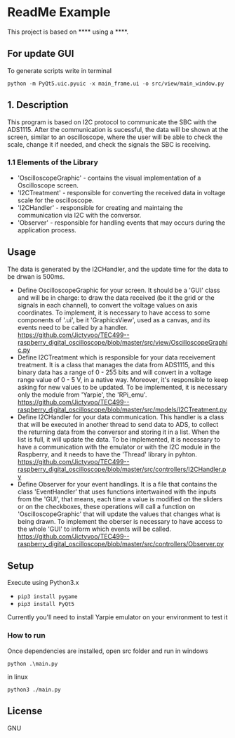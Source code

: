 # ReadMe Example

This project is based on **** using a ****.

## For update GUI

To generate scripts write in terminal
```shell
python -m PyQt5.uic.pyuic -x main_frame.ui -o src/view/main_window.py
```
## 1. Description

This program is based on I2C protocol to communicate the SBC with the ADS1115. After the communication is sucessful, the data will be shown at the screen, similar to an oscilloscope, where the user will be able to check the scale, change it if needed, and check the signals the SBC is receiving.

### 1.1 Elements of the Library

* 'OscilloscopeGraphic' - contains the visual implementation of a Oscilloscope screen.
* 'I2CTreatment' - responsible for converting the received data in voltage scale for the oscilloscope.
* 'I2CHandler' - responsible for creating and maintaing the communication via I2C with the conversor.
* 'Observer' - responsible for handling events that may occurs during the application process.

## Usage

The data is generated by the I2CHandler, and the update time for the data to be drwan is 500ms.

* Define OscilloscopeGraphic for your screen. It should be a 'GUI' class and will be in charge: to draw the data received (be it the grid or the signals in each channel), to convert the voltage values on axis coordinates. To implement, it is necessary to have access to some components of '.ui', be it 'GraphicsView', used as a canvas, and its events need to be called by a handler. 
https://github.com/Jictyvoo/TEC499--raspberry_digital_oscilloscope/blob/master/src/view/OscilloscopeGraphic.py
* Define I2CTreatment which is responsible for your data receivement treatment. It is a class that manages the data from ADS1115, and this binary data has a range of 0 - 255 bits and will convert in a voltage range value of 0 - 5 V, in a native way. Moreover, it's responsible to keep asking for new values to be updated. To be implemented, it is necessary only the module from 'Yarpie', the 'RPi_emu'.
https://github.com/Jictyvoo/TEC499--raspberry_digital_oscilloscope/blob/master/src/models/I2CTreatment.py
* Define I2CHandler for your data communication. This handler is a class that will be executed in another thread to send data to ADS, to collect the returning data from the conversor and storing it in a list. When the list is full, it will update the data. To be implemented, it is necessary to have a communication with the emulator or with the I2C module in the Raspberry, and it needs to have the 'Thread' library in pyhton. 
https://github.com/Jictyvoo/TEC499--raspberry_digital_oscilloscope/blob/master/src/controllers/I2CHandler.py
* Define Observer for your event handlings. It is a file that contains the class 'EventHandler' that uses functions intertwained with the inputs from the 'GUI', that means, each time a value is modified on the sliders or on the checkboxes, these operations will call a function on 'OscilloscopeGraphic' that will update the values that changes what is being drawn. To implement the oberser is necessary to have access to the whole 'GUI' to inform which events will be called.
https://github.com/Jictyvoo/TEC499--raspberry_digital_oscilloscope/blob/master/src/controllers/Observer.py

## Setup

Execute using Python3.x

* ```pip3 install pygame```
* ```pip3 install PyQt5```

Currently you'll need to install Yarpie emulator on your environment to test it


### How to run

Once dependencies are installed, open src folder and run
in windows
```shell
python .\main.py
```
in linux
```shell
python3 ./main.py
```

## License
GNU
